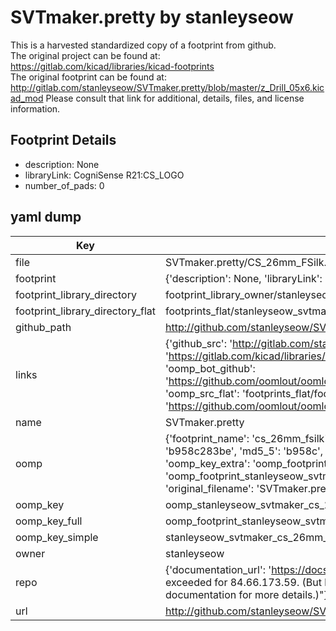 # SVTmaker.pretty by stanleyseow  
This is a harvested standardized copy of a footprint from github.  
The original project can be found at:  
https://gitlab.com/kicad/libraries/kicad-footprints  
The original footprint can be found at:
http://gitlab.com/stanleyseow/SVTmaker.pretty/blob/master/z_Drill_05x6.kicad_mod
Please consult that link for additional, details, files, and license information.  
## Footprint Details
* description: None  
* libraryLink: CogniSense R21:CS_LOGO  
* number_of_pads: 0  
## yaml dump  
| Key | Value |  
| --- | --- |  
| file | SVTmaker.pretty/CS_26mm_FSilk.kicad_mod |  
| footprint | {'description': None, 'libraryLink': 'CogniSense R21:CS_LOGO', 'number_of_pads': 0} |  
| footprint_library_directory | footprint_library_owner/stanleyseow_SVTmaker.pretty |  
| footprint_library_directory_flat | footprints_flat/stanleyseow_svtmaker_cs_26mm_fsilk/working |  
| github_path | http://github.com/stanleyseow/SVTmaker.pretty/blob/master/CS_26mm_FSilk.kicad_mod |  
| links | {'github_src': 'http://gitlab.com/stanleyseow/SVTmaker.pretty/blob/master/z_Drill_05x6.kicad_mod', 'github_src_repo': 'https://gitlab.com/kicad/libraries/kicad-footprints', 'oomp_bot': 'footprints/stanleyseow_svtmaker_cs_26mm_fsilk/working', 'oomp_bot_github': 'https://github.com/oomlout/oomlout_oomp_footprint_bot/tree/main/footprints/stanleyseow_svtmaker_cs_26mm_fsilk/working', 'oomp_src_flat': 'footprints_flat/footprints_flat/stanleyseow_svtmaker_cs_26mm_fsilk/working', 'oomp_src_flat_github': 'https://github.com/oomlout/oomlout_oomp_footprint_src/tree/main/footprints_flat/stanleyseow_svtmaker_cs_26mm_fsilk/working'} |  
| name | SVTmaker.pretty |  
| oomp | {'footprint_name': 'cs_26mm_fsilk', 'library_name': 'svtmaker', 'md5': 'b958c283be0e8e7f273315cfe915853d', 'md5_10': 'b958c283be', 'md5_5': 'b958c', 'md5_6': 'b958c2', 'oomp_key': 'oomp_stanleyseow_svtmaker_cs_26mm_fsilk', 'oomp_key_extra': 'oomp_footprint_stanleyseow_svtmaker_cs_26mm_fsilk', 'oomp_key_full': 'oomp_footprint_stanleyseow_svtmaker_cs_26mm_fsilk_b958c2', 'oomp_key_simple': 'stanleyseow_svtmaker_cs_26mm_fsilk', 'original_filename': 'SVTmaker.pretty/CS_26mm_FSilk.kicad_mod', 'owner_name': 'stanleyseow'} |  
| oomp_key | oomp_stanleyseow_svtmaker_cs_26mm_fsilk |  
| oomp_key_full | oomp_footprint_stanleyseow_svtmaker_cs_26mm_fsilk |  
| oomp_key_simple | stanleyseow_svtmaker_cs_26mm_fsilk |  
| owner | stanleyseow |  
| repo | {'documentation_url': 'https://docs.github.com/rest/overview/resources-in-the-rest-api#rate-limiting', 'message': "API rate limit exceeded for 84.66.173.59. (But here's the good news: Authenticated requests get a higher rate limit. Check out the documentation for more details.)"} |  
| url | http://github.com/stanleyseow/SVTmaker.pretty |  

